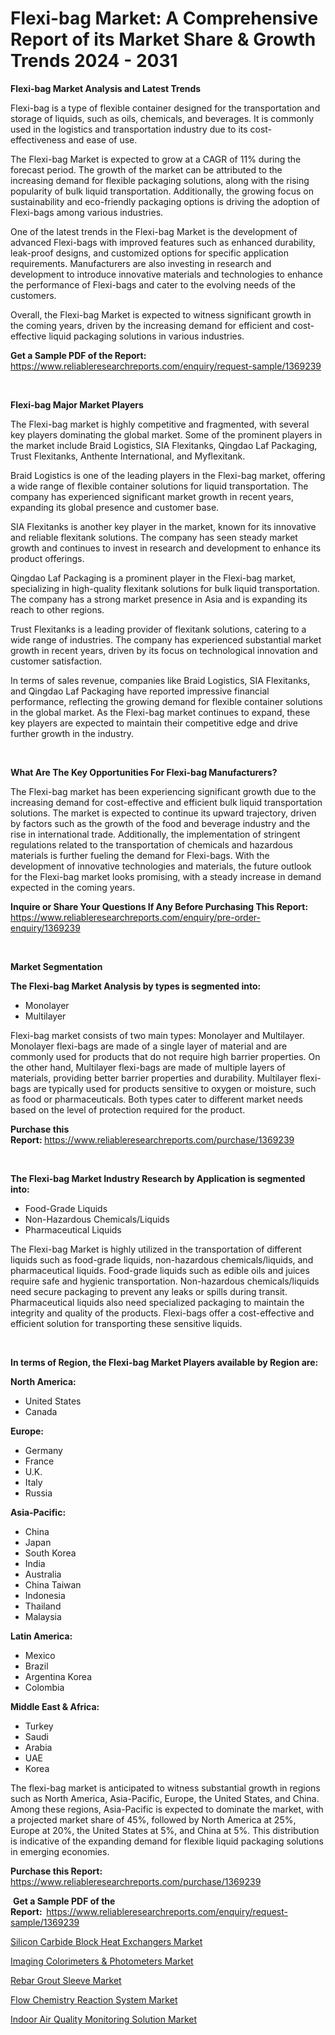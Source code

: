 <p><h1>Flexi-bag Market: A Comprehensive Report of its Market Share & Growth Trends 2024 - 2031</h1></p><p><strong>Flexi-bag Market Analysis and Latest Trends</strong></p>
<p><p>Flexi-bag is a type of flexible container designed for the transportation and storage of liquids, such as oils, chemicals, and beverages. It is commonly used in the logistics and transportation industry due to its cost-effectiveness and ease of use.</p><p>The Flexi-bag Market is expected to grow at a CAGR of 11% during the forecast period. The growth of the market can be attributed to the increasing demand for flexible packaging solutions, along with the rising popularity of bulk liquid transportation. Additionally, the growing focus on sustainability and eco-friendly packaging options is driving the adoption of Flexi-bags among various industries.</p><p>One of the latest trends in the Flexi-bag Market is the development of advanced Flexi-bags with improved features such as enhanced durability, leak-proof designs, and customized options for specific application requirements. Manufacturers are also investing in research and development to introduce innovative materials and technologies to enhance the performance of Flexi-bags and cater to the evolving needs of the customers.</p><p>Overall, the Flexi-bag Market is expected to witness significant growth in the coming years, driven by the increasing demand for efficient and cost-effective liquid packaging solutions in various industries.</p></p>
<p><strong>Get a Sample PDF of the Report:&nbsp;</strong> <a href="https://www.reliableresearchreports.com/enquiry/request-sample/1369239">https://www.reliableresearchreports.com/enquiry/request-sample/1369239</a></p>
<p>&nbsp;</p>
<p><strong>Flexi-bag Major Market Players</strong></p>
<p><p>The Flexi-bag market is highly competitive and fragmented, with several key players dominating the global market. Some of the prominent players in the market include Braid Logistics, SIA Flexitanks, Qingdao Laf Packaging, Trust Flexitanks, Anthente International, and Myflexitank.</p><p>Braid Logistics is one of the leading players in the Flexi-bag market, offering a wide range of flexible container solutions for liquid transportation. The company has experienced significant market growth in recent years, expanding its global presence and customer base.</p><p>SIA Flexitanks is another key player in the market, known for its innovative and reliable flexitank solutions. The company has seen steady market growth and continues to invest in research and development to enhance its product offerings.</p><p>Qingdao Laf Packaging is a prominent player in the Flexi-bag market, specializing in high-quality flexitank solutions for bulk liquid transportation. The company has a strong market presence in Asia and is expanding its reach to other regions.</p><p>Trust Flexitanks is a leading provider of flexitank solutions, catering to a wide range of industries. The company has experienced substantial market growth in recent years, driven by its focus on technological innovation and customer satisfaction.</p><p>In terms of sales revenue, companies like Braid Logistics, SIA Flexitanks, and Qingdao Laf Packaging have reported impressive financial performance, reflecting the growing demand for flexible container solutions in the global market. As the Flexi-bag market continues to expand, these key players are expected to maintain their competitive edge and drive further growth in the industry.</p></p>
<p>&nbsp;</p>
<p><strong>What Are The Key Opportunities For Flexi-bag Manufacturers?</strong></p>
<p><p>The Flexi-bag market has been experiencing significant growth due to the increasing demand for cost-effective and efficient bulk liquid transportation solutions. The market is expected to continue its upward trajectory, driven by factors such as the growth of the food and beverage industry and the rise in international trade. Additionally, the implementation of stringent regulations related to the transportation of chemicals and hazardous materials is further fueling the demand for Flexi-bags. With the development of innovative technologies and materials, the future outlook for the Flexi-bag market looks promising, with a steady increase in demand expected in the coming years.</p></p>
<p><strong>Inquire or Share Your Questions If Any Before Purchasing This Report:</strong> <a href="https://www.reliableresearchreports.com/enquiry/pre-order-enquiry/1369239">https://www.reliableresearchreports.com/enquiry/pre-order-enquiry/1369239</a></p>
<p>&nbsp;</p>
<p><strong>Market Segmentation</strong></p>
<p><strong>The Flexi-bag Market Analysis by types is segmented into:</strong></p>
<p><ul><li>Monolayer</li><li>Multilayer</li></ul></p>
<p><p>Flexi-bag market consists of two main types: Monolayer and Multilayer. Monolayer flexi-bags are made of a single layer of material and are commonly used for products that do not require high barrier properties. On the other hand, Multilayer flexi-bags are made of multiple layers of materials, providing better barrier properties and durability. Multilayer flexi-bags are typically used for products sensitive to oxygen or moisture, such as food or pharmaceuticals. Both types cater to different market needs based on the level of protection required for the product.</p></p>
<p><strong>Purchase this Report:&nbsp;</strong><a href="https://www.reliableresearchreports.com/purchase/1369239">https://www.reliableresearchreports.com/purchase/1369239</a></p>
<p>&nbsp;</p>
<p><strong>The Flexi-bag Market Industry Research by Application is segmented into:</strong></p>
<p><ul><li>Food-Grade Liquids</li><li>Non-Hazardous Chemicals/Liquids</li><li>Pharmaceutical Liquids</li></ul></p>
<p><p>The Flexi-bag Market is highly utilized in the transportation of different liquids such as food-grade liquids, non-hazardous chemicals/liquids, and pharmaceutical liquids. Food-grade liquids such as edible oils and juices require safe and hygienic transportation. Non-hazardous chemicals/liquids need secure packaging to prevent any leaks or spills during transit. Pharmaceutical liquids also need specialized packaging to maintain the integrity and quality of the products. Flexi-bags offer a cost-effective and efficient solution for transporting these sensitive liquids.</p></p>
<p>&nbsp;</p>
<p><strong>In terms of Region, the Flexi-bag Market Players available by Region are:</strong></p>
<p>
    <p> <strong> North America: </strong>
        <ul>
            <li>United States</li>
            <li>Canada</li>
        </ul>
        </p> 
    <p> <strong> Europe: </strong>
        <ul>
            <li>Germany</li>
            <li>France</li>
            <li>U.K.</li>
            <li>Italy</li>
            <li>Russia</li>
        </ul>
        </p> 
    <p> <strong> Asia-Pacific: </strong>
        <ul>
            <li>China</li>
            <li>Japan</li>
            <li>South Korea</li>
            <li>India</li>
            <li>Australia</li>
            <li>China Taiwan</li>
            <li>Indonesia</li>
            <li>Thailand</li>
            <li>Malaysia</li>
        </ul>
        </p> 
    <p> <strong> Latin America: </strong>
        <ul>
            <li>Mexico</li>
            <li>Brazil</li>
            <li>Argentina Korea</li>
            <li>Colombia</li>
        </ul>
        </p> 
    <p> <strong> Middle East & Africa: </strong>
        <ul>
            <li>Turkey</li>
            <li>Saudi</li>
            <li>Arabia</li>
            <li>UAE</li>
            <li>Korea</li>
        </ul>
    </p>
    </p>
<p><p>The flexi-bag market is anticipated to witness substantial growth in regions such as North America, Asia-Pacific, Europe, the United States, and China. Among these regions, Asia-Pacific is expected to dominate the market, with a projected market share of 45%, followed by North America at 25%, Europe at 20%, the United States at 5%, and China at 5%. This distribution is indicative of the expanding demand for flexible liquid packaging solutions in emerging economies.</p></p>
<p><strong>Purchase this Report: </strong><a href="https://www.reliableresearchreports.com/purchase/1369239">https://www.reliableresearchreports.com/purchase/1369239</a></p>
<p>&nbsp;<strong>Get a Sample PDF of the Report:&nbsp;&nbsp;</strong><a href="https://www.reliableresearchreports.com/enquiry/request-sample/1369239">https://www.reliableresearchreports.com/enquiry/request-sample/1369239</a></p>
<p><strong></strong></p>
<p><p><a href="https://medium.com/@gaberaynor54567/silicon-carbide-block-heat-exchangers-market-trends-forecast-and-competitive-analysis-to-2031-5ca5bde7d89a">Silicon Carbide Block Heat Exchangers Market</a></p><p><a href="https://medium.com/@gaberaynor54567/imaging-colorimeters-amp-photometers-market-comprehensive-assessment-by-type-application-and-bda01c629720">Imaging Colorimeters & Photometers Market</a></p><p><a href="https://medium.com/@kendraadams4456/rebar-grout-sleeve-market-exploring-market-share-market-trends-and-future-growth-9eabe9755305">Rebar Grout Sleeve Market</a></p><p><a href="https://medium.com/@v27092023/decoding-flow-chemistry-reaction-system-market-metrics-market-share-trends-and-growth-patterns-ea1b06f3cce0">Flow Chemistry Reaction System Market</a></p><p><a href="https://medium.com/@kendraadams4456/indoor-air-quality-monitoring-solution-market-size-and-market-trends-complete-industry-overview-85c8a32a666b">Indoor Air Quality Monitoring Solution Market</a></p></p>